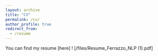 ```yaml
---
layout: archive
title: "CV"
permalink: /cv/
author_profile: true
redirect_from:
  - /resume
---
```


You can find my resume [here] ! [/files/Resume_Ferrazzo_NLP (1).pdf]
